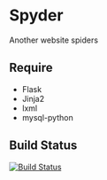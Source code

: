 # Spyder
Another website spiders

## Require
* Flask
* Jinja2
* lxml
* mysql-python

## Build Status
[![Build Status](https://travis-ci.org/wolftankk/spyder.png?branch=master)](https://travis-ci.org/wolftankk/spyder)
